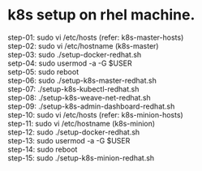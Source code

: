 # k8s setup on rhel machine.

step-01: sudo vi /etc/hosts    (refer: k8s-master-hosts)  
step-02: sudo vi /etc/hostname (k8s-master)  
step-03: sudo ./setup-docker-redhat.sh  
setp-04: sudo usermod -a -G $USER  
setp-05: sudo reboot  
step-06: sudo ./setup-k8s-master-redhat.sh  
step-07: ./setup-k8s-kubectl-redhat.sh  
step-08: ./setup-k8s-weave-net-redhat.sh  
step-09: ./setup-k8s-admin-dashboard-redhat.sh  
step-10: sudo vi /etc/hosts    (refer: k8s-minion-hosts)  
step-11: sudo vi /etc/hostname (k8s-minion)  
step-12: sudo ./setup-docker-redhat.sh  
step-13: sudo usermod -a -G $USER  
step-14: sudo reboot  
step-15: sudo ./setup-k8s-minion-redhat.sh
